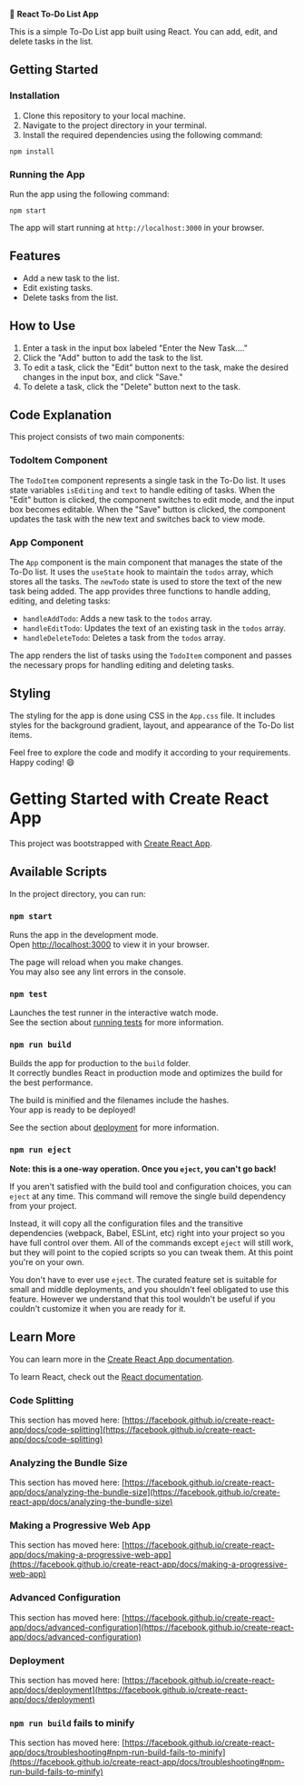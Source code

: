 
📝 **React To-Do List App**

This is a simple To-Do List app built using React. You can add, edit, and delete tasks in the list.

## Getting Started

### Installation

1. Clone this repository to your local machine.
2. Navigate to the project directory in your terminal.
3. Install the required dependencies using the following command:

```
npm install
```

### Running the App

Run the app using the following command:

```
npm start
```

The app will start running at `http://localhost:3000` in your browser.

## Features

- Add a new task to the list.
- Edit existing tasks.
- Delete tasks from the list.

## How to Use

1. Enter a task in the input box labeled "Enter the New Task...."
2. Click the "Add" button to add the task to the list.
3. To edit a task, click the "Edit" button next to the task, make the desired changes in the input box, and click "Save."
4. To delete a task, click the "Delete" button next to the task.

## Code Explanation

This project consists of two main components:

### TodoItem Component

The `TodoItem` component represents a single task in the To-Do list. It uses state variables `isEditing` and `text` to handle editing of tasks. When the "Edit" button is clicked, the component switches to edit mode, and the input box becomes editable. When the "Save" button is clicked, the component updates the task with the new text and switches back to view mode.

### App Component

The `App` component is the main component that manages the state of the To-Do list. It uses the `useState` hook to maintain the `todos` array, which stores all the tasks. The `newTodo` state is used to store the text of the new task being added. The app provides three functions to handle adding, editing, and deleting tasks:

- `handleAddTodo`: Adds a new task to the `todos` array.
- `handleEditTodo`: Updates the text of an existing task in the `todos` array.
- `handleDeleteTodo`: Deletes a task from the `todos` array.

The app renders the list of tasks using the `TodoItem` component and passes the necessary props for handling editing and deleting tasks.

## Styling

The styling for the app is done using CSS in the `App.css` file. It includes styles for the background gradient, layout, and appearance of the To-Do list items.

Feel free to explore the code and modify it according to your requirements. Happy coding! 😄


# Getting Started with Create React App

This project was bootstrapped with [Create React App](https://github.com/facebook/create-react-app).

## Available Scripts

In the project directory, you can run:

### `npm start`

Runs the app in the development mode.\
Open [http://localhost:3000](http://localhost:3000) to view it in your browser.

The page will reload when you make changes.\
You may also see any lint errors in the console.

### `npm test`

Launches the test runner in the interactive watch mode.\
See the section about [running tests](https://facebook.github.io/create-react-app/docs/running-tests) for more information.

### `npm run build`

Builds the app for production to the `build` folder.\
It correctly bundles React in production mode and optimizes the build for the best performance.

The build is minified and the filenames include the hashes.\
Your app is ready to be deployed!

See the section about [deployment](https://facebook.github.io/create-react-app/docs/deployment) for more information.

### `npm run eject`

**Note: this is a one-way operation. Once you `eject`, you can't go back!**

If you aren't satisfied with the build tool and configuration choices, you can `eject` at any time. This command will remove the single build dependency from your project.

Instead, it will copy all the configuration files and the transitive dependencies (webpack, Babel, ESLint, etc) right into your project so you have full control over them. All of the commands except `eject` will still work, but they will point to the copied scripts so you can tweak them. At this point you're on your own.

You don't have to ever use `eject`. The curated feature set is suitable for small and middle deployments, and you shouldn't feel obligated to use this feature. However we understand that this tool wouldn't be useful if you couldn't customize it when you are ready for it.

## Learn More

You can learn more in the [Create React App documentation](https://facebook.github.io/create-react-app/docs/getting-started).

To learn React, check out the [React documentation](https://reactjs.org/).

### Code Splitting

This section has moved here: [https://facebook.github.io/create-react-app/docs/code-splitting](https://facebook.github.io/create-react-app/docs/code-splitting)

### Analyzing the Bundle Size

This section has moved here: [https://facebook.github.io/create-react-app/docs/analyzing-the-bundle-size](https://facebook.github.io/create-react-app/docs/analyzing-the-bundle-size)

### Making a Progressive Web App

This section has moved here: [https://facebook.github.io/create-react-app/docs/making-a-progressive-web-app](https://facebook.github.io/create-react-app/docs/making-a-progressive-web-app)

### Advanced Configuration

This section has moved here: [https://facebook.github.io/create-react-app/docs/advanced-configuration](https://facebook.github.io/create-react-app/docs/advanced-configuration)

### Deployment

This section has moved here: [https://facebook.github.io/create-react-app/docs/deployment](https://facebook.github.io/create-react-app/docs/deployment)

### `npm run build` fails to minify

This section has moved here: [https://facebook.github.io/create-react-app/docs/troubleshooting#npm-run-build-fails-to-minify](https://facebook.github.io/create-react-app/docs/troubleshooting#npm-run-build-fails-to-minify)


